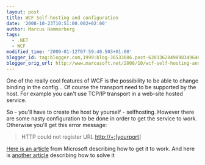 ```yaml
---
layout: post
title: WCF Self-hosting and configuration
date: '2008-10-23T10:51:00.002+02:00'
author: Marcus Hammarberg
tags:
  - .NET
  - WCF
modified_time: '2009-01-12T07:59:40.503+01:00'
blogger_id: tag:blogger.com,1999:blog-36533086.post-6303362849898349646
blogger_orig_url: http://www.marcusoft.net/2008/10/wcf-self-hosting-and-configuration.html
---
```



One of the really cool features of WCF is the possibility to be able to
change binding in the config... Of course the transport need to be
supported by the host. For example you can't use TCP/IP transport in a
web-site hosted service.

So - you'll have to create the host by yourself - selfhosting. However
there are some nasty configuration to be done in order to get the
service to work. Otherwise you'll get this error message:

> HTTP could not register URL
> [http://+:\[yourport](http://+:%5Byourport)\]

<a href="http://msdn.microsoft.com/en-us/library/ms733768.aspx"
target="_blank">Here is an article</a> from Microsoft describing how to
get it to work. And here is <a
href="http://blogs.msdn.com/paulwh/archive/2007/05/04/addressaccessdeniedexception-http-could-not-register-url-http-8080.aspx"
target="_blank">another article</a> describing how to solve it
